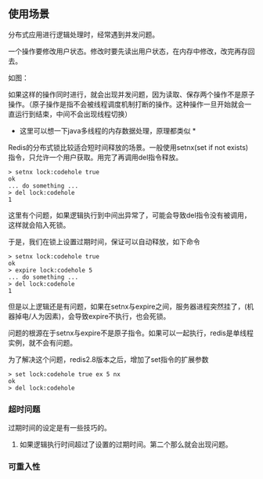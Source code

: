 <!--
author: Justin
head: 
date: 2021-06-06
title: 分布式锁
tags: redis
images: http://pingodata.qiniudn.com/cube2.jpg
category: redis
status: publish
summary: 分布式系统中，redis最常见的使用方式，没有之一。
-->

## 使用场景

分布式应用进行逻辑处理时，经常遇到并发问题。

一个操作要修改用户状态。修改时要先读出用户状态，在内存中修改，改完再存回去。

如图：


如果这样的操作同时进行，就会出现并发问题，因为读取、保存两个操作不是原子操作。（原子操作是指不会被线程调度机制打断的操作。这种操作一旦开始就会一直运行到结束，中间不会出现线程切换）

* 这里可以想一下java多线程的内存数据处理，原理都类似 *

Redis的分布式锁比较适合短时间释放的场景。一般使用setnx(set if not exists)指令，只允许一个用户获取。用完了再调用del指令释放。

```
> setnx lock:codehole true
ok
... do something ...
> del lock:codehole
1
```

这里有个问题，如果逻辑执行到中间出异常了，可能会导致del指令没有被调用，这样就会陷入死锁。

于是，我们在锁上设置过期时间，保证可以自动释放，如下命令

```
> setnx lock:codehole true
ok
> expire lock:codehole 5
... do something ...
> del lock:codehole
1
```

但是以上逻辑还是有问题，如果在setnx与expire之间，服务器进程突然挂了，(机器掉电/人为因素)，会导致expire不执行，也会死锁。

问题的根源在于setnx与expire不是原子指令。如果可以一起执行，redis是单线程实例，就不会有问题。

为了解决这个问题，redis2.8版本之后，增加了set指令的扩展参数

```
> set lock:codehole true ex 5 nx
ok
> del lock:codehole
```

### 超时问题

过期时间的设定是有一些技巧的。

1. 如果逻辑执行时间超过了设置的过期时间。第二个那么就会出现问题。

### 可重入性


